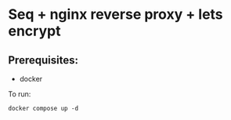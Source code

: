 Seq + nginx reverse proxy + lets encrypt
===============

Prerequisites:
--------------

* docker

To run:

```
docker compose up -d
```